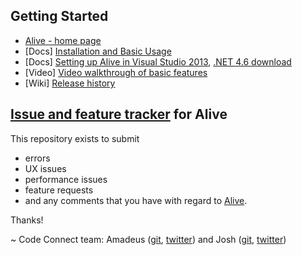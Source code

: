 ## Getting Started

- [Alive - home page](http://comealive.io/)
- [Docs] [Installation and Basic Usage](http://comealive.io/Docs/Basics)
- [Docs] [Setting up Alive in Visual Studio 2013](http://comealive.io/Docs/VS2013), [.NET 4.6 download](http://www.microsoft.com/en-us/download/details.aspx?id=48130)
- [Video] [Video walkthrough of basic features](https://youtu.be/wIvrchnMW8k)
- [Wiki] [Release history](https://github.com/CodeConnect/AliveFeedback/wiki)

## [Issue and feature tracker](https://github.com/CodeConnect/AliveFeedback/issues) for Alive

This repository exists to submit 
- errors
- UX issues
- performance issues
- feature requests
- and any comments
that you have with regard to [Alive](http://comealive.io/).


Thanks!

~ Code Connect team:
Amadeus ([git](https://github.com/AmadeusW), [twitter](https://twitter.com/HiAmadeus)) and Josh ([git](https://github.com/JoshVarty), [twitter](https://twitter.com/ThisIsJoshVarty))
